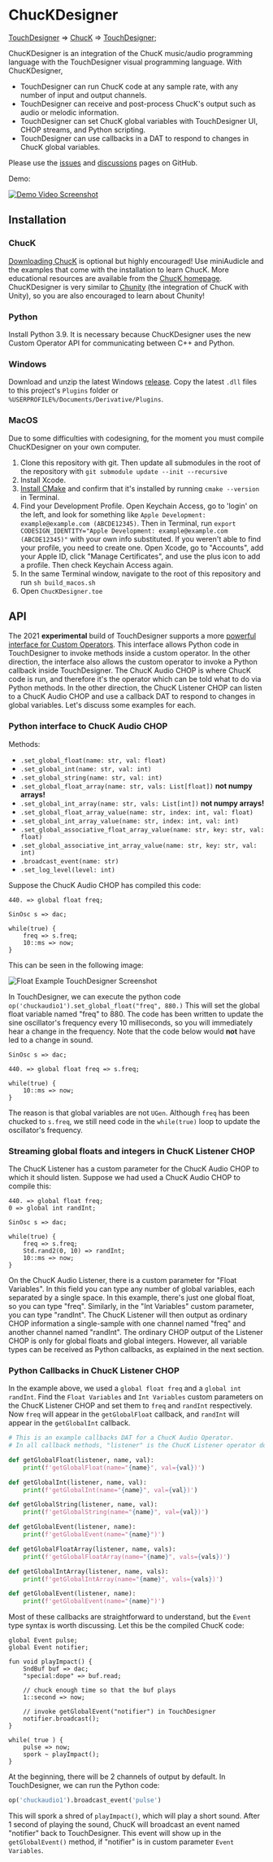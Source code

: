 # ChucKDesigner

[TouchDesigner](https://derivative.ca/) => [ChucK](https://chuck.stanford.edu/) => [TouchDesigner](https://derivative.ca/);

ChucKDesigner is an integration of the ChucK music/audio programming language with the TouchDesigner visual programming language. With ChucKDesigner,
* TouchDesigner can run ChucK code at any sample rate, with any number of input and output channels.
* TouchDesigner can receive and post-process ChucK's output such as audio or melodic information.
* TouchDesigner can set ChucK global variables with TouchDesigner UI, CHOP streams, and Python scripting.
* TouchDesigner can use callbacks in a DAT to respond to changes in ChucK global variables.

Please use the [issues](https://github.com/DBraun/ChucKDesigner/issues) and [discussions](https://github.com/DBraun/ChucKDesigner/discussions) pages on GitHub.

Demo:

[![Demo Video Screenshot](https://img.youtube.com/vi/TmJQh1lWXso/0.jpg)](https://www.youtube.com/watch?v=TmJQh1lWXso "ChucKDesigner - Music Programming in TouchDesigner")

## Installation

### ChucK

[Downloading ChucK](https://chuck.stanford.edu/release/) is optional but highly encouraged! Use miniAudicle and the examples that come with the installation to learn ChucK. More educational resources are available from the [ChucK homepage](https://chuck.stanford.edu/). ChucKDesigner is very similar to [Chunity](https://chuck.stanford.edu/chunity/) (the integration of ChucK with Unity), so you are also encouraged to learn about Chunity!

### Python

Install Python 3.9. It is necessary because ChucKDesigner uses the new Custom Operator API for communicating between C++ and Python.

### Windows

Download and unzip the latest Windows [release](https://github.com/DBraun/ChucKDesigner/releases). Copy the latest `.dll` files to this project's `Plugins` folder or `%USERPROFILE%/Documents/Derivative/Plugins`.

### MacOS

Due to some difficulties with codesigning, for the moment you must compile ChucKDesigner on your own computer.

1. Clone this repository with git. Then update all submodules in the root of the repository with `git submodule update --init --recursive`
2. Install Xcode.
3. [Install CMake](https://cmake.org/download/) and confirm that it's installed by running `cmake --version` in Terminal.
4. Find your Development Profile. Open Keychain Access, go to 'login' on the left, and look for something like `Apple Development: example@example.com (ABCDE12345)`. Then in Terminal, run `export CODESIGN_IDENTITY="Apple Development: example@example.com (ABCDE12345)"` with your own info substituted. If you weren't able to find your profile, you need to create one. Open Xcode, go to "Accounts", add your Apple ID, click "Manage Certificates", and use the plus icon to add a profile. Then check Keychain Access again.
5. In the same Terminal window, navigate to the root of this repository and run `sh build_macos.sh`
6. Open `ChucKDesigner.toe`

<!-- Download and unzip the latest macOS [release](https://github.com/DBraun/ChucKDesigner/releases). Copy the latest `.plugin` and `.dylib` files to this project's `Plugins` folder or `~/Library/Application Support/Derivative/TouchDesigner099/Plugins`. -->

## API

The 2021 **experimental** build of TouchDesigner supports a more [powerful interface for Custom Operators](https://docs.derivative.ca/Release_Notes/2021.30000#Custom_Operators). This interface allows Python code in TouchDesigner to invoke methods inside a custom operator. In the other direction, the interface also allows the custom operator to invoke a Python callback inside TouchDesigner. The ChucK Audio CHOP is where ChucK code is run, and therefore it's the operator which can be told what to do via Python methods. In the other direction, the ChucK Listener CHOP can listen to a ChucK Audio CHOP and use a callback DAT to respond to changes in global variables. Let's discuss some examples for each.

### Python interface to ChucK Audio CHOP

Methods:

* `.set_global_float(name: str, val: float)`
* `.set_global_int(name: str, val: int)`
* `.set_global_string(name: str, val: int)`
* `.set_global_float_array(name: str, vals: List[float])` **not numpy arrays!**
* `.set_global_int_array(name: str, vals: List[int])` **not numpy arrays!**
* `.set_global_float_array_value(name: str, index: int, val: float)`
* `.set_global_int_array_value(name: str, index: int, val: int)`
* `.set_global_associative_float_array_value(name: str, key: str, val: float)`
* `.set_global_associative_int_array_value(name: str, key: str, val: int)`
* `.broadcast_event(name: str)`
* `.set_log_level(level: int)`

Suppose the ChucK Audio CHOP has compiled this code:

```chuck
440. => global float freq;

SinOsc s => dac;

while(true) {
	freq => s.freq;
	10::ms => now;
}
```

This can be seen in the following image:

![Float Example TouchDesigner Screenshot](docs/float_example.png?raw=true "Float Example TouchDesigner Screenshot")

In TouchDesigner, we can execute the python code
`op('chuckaudio1').set_global_float("freq", 880.)`
This will set the global float variable named "freq" to 880. The code has been written to update the sine oscillator's frequency every 10 milliseconds, so you will immediately hear a change in the frequency. Note that the code below would **not** have led to a change in sound.

```chuck
SinOsc s => dac;

440. => global float freq => s.freq;

while(true) {
	10::ms => now;
}
```

The reason is that global variables are not `UGen`. Although `freq` has been chucked to `s.freq`, we still need code in the `while(true)` loop to update the oscillator's frequency.

### Streaming global floats and integers in ChucK Listener CHOP

The ChucK Listener has a custom parameter for the ChucK Audio CHOP to which it should listen. Suppose we had used a ChucK Audio CHOP to compile this:

```chuck
440. => global float freq;
0 => global int randInt;

SinOsc s => dac;

while(true) {
	freq => s.freq;
	Std.rand2(0, 10) => randInt;
	10::ms => now;
}
```

On the ChucK Audio Listener, there is a custom parameter for "Float Variables". In this field you can type any number of global variables, each separated by a single space. In this example, there's just one global float, so you can type "freq". Similarly, in the "Int Variables" custom parameter, you can type "randInt". The ChucK Listener will then output as ordinary CHOP information a single-sample with one channel named "freq" and another channel named "randInt". The ordinary CHOP output of the Listener CHOP is only for global floats and global integers. However, all variable types can be received as Python callbacks, as explained in the next section.

### Python Callbacks in ChucK Listener CHOP

In the example above, we used a `global float freq` and a `global int randInt`. Find the `Float Variables` and `Int Variables` custom parameters on the ChucK Listener CHOP and set them to `freq` and `randInt` respectively. Now `freq` will appear in the `getGlobalFloat` callback, and `randInt` will appear in the `getGlobalInt` callback. 

```python
# This is an example callbacks DAT for a ChucK Audio Operator.
# In all callback methods, "listener" is the ChucK Listener operator doing the callback.

def getGlobalFloat(listener, name, val):
    print(f'getGlobalFloat(name="{name}", val={val})')

def getGlobalInt(listener, name, val):
    print(f'getGlobalInt(name="{name}", val={val})')

def getGlobalString(listener, name, val):
    print(f'getGlobalString(name="{name}", val={val})')

def getGlobalEvent(listener, name):
    print(f'getGlobalEvent(name="{name}")')

def getGlobalFloatArray(listener, name, vals):
    print(f'getGlobalFloatArray(name="{name}", vals={vals})')

def getGlobalIntArray(listener, name, vals):
    print(f'getGlobalIntArray(name="{name}", vals={vals})')

def getGlobalEvent(listener, name):
    print(f'getGlobalEvent(name="{name}")')
```

Most of these callbacks are straightforward to understand, but the `Event` type syntax is worth discussing. Let this be the compiled ChucK code:

```chuck
global Event pulse;
global Event notifier;

fun void playImpact() {
	SndBuf buf => dac;
	"special:dope" => buf.read;

	// chuck enough time so that the buf plays
	1::second => now; 
	
	// invoke getGlobalEvent("notifier") in TouchDesigner
	notifier.broadcast();
}

while( true ) {
	pulse => now;
	spork ~ playImpact();
}
```

At the beginning, there will be 2 channels of output by default. In TouchDesigner, we can run the Python code:
```python
op('chuckaudio1').broadcast_event('pulse')
```

This will spork a shred of `playImpact()`, which will play a short sound. After 1 second of playing the sound, ChucK will broadcast an event named "notifier" back to TouchDesigner. This event will show up in the `getGlobalEvent()` method, if "notifier" is in custom parameter `Event Variables`.
